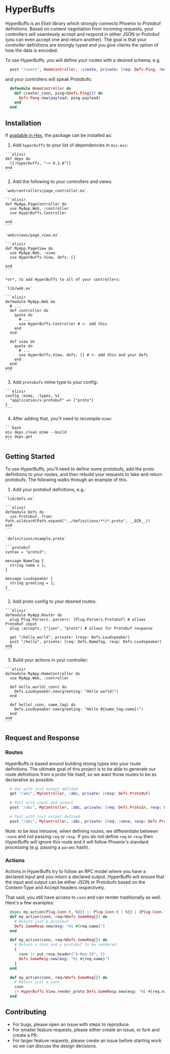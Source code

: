 # HyperBuffs

HyperBuffs is an Elixir library which strongly connects Phoenix to Protobuf definitions. Based on content negotiation from incoming requests, your controllers will seamlessly accept and respond in either JSON or Protobuf (you can even accept one and return another). The goal is that your controller definitions are strongly typed and you give clients the option of how the data is encoded.

To use HyperBuffs, you will define your routes with a desired schema, e.g.

```elixir
  post "/users", HomeController, :create, private: [req: Defs.Ping, resp: Defs.Pong]
```

and your controllers will speak Protobufs:

```elixir
  defmodule HomeController do
    def create(_conn, ping=%Defs.Ping{}) do
      Defs.Pong.new(payload: ping.payload)
    end
  end
```

## Installation

If [available in Hex](https://hex.pm/docs/publish), the package can be installed as:

  1. Add `hyperbuffs` to your list of dependencies in `mix.exs`:

    ```elixir
    def deps do
      [{:hyperbuffs, "~> 0.1.0"}]
    end
    ```

  2. Add the following to your controllers and views:

    `web/controllers/page_controller.ex`

    ```elixir
    def MyApp.PageController do
      use MyApp.Web, :controller
      use HyperBuffs.Controller

    end
    ```

    `web/views/page_view.ex`

    ```elixir
    def MyApp.PageView do
      use MyApp.Web, :view
      use HyperBuffs.View, defs: []

    end
    ```

    *or*, to add HyperBuffs to all of your controllers:

    `lib/web.ex`

    ```elixir
    defmodule MyApp.Web do
      # ...
      def controller do
        quote do
          # ...
          use HyperBuffs.Controller # <- add this
        end
      end

      def view do
        quote do
          # ...
          use HyperBuffs.View, defs: [] # <- add this and your defs
        end
      end
    end
    ```

  3. Add `protobufs` mime type to your config:

    ```elixir
    config :mime, :types, %{
      "application/x-protobuf" => ["proto"]
    }
    ```

  4. After adding that, you'll need to recompile `mime`:

    ```bash
    mix deps.clean mime --build
    mix deps.get
    ```

## Getting Started

To use HyperBuffs, you'll need to define some protobufs, add the proto definitions to your routes, and then rebuild your requests to take and return protobufs. The following walks through an example of this.

  1. Add your protobuf definitions, e.g.:

    `lib/defs.ex`

    ```elixir
    defmodule Defs do
      use Protobuf, from: Path.wildcard(Path.expand("../definitions/**/*.proto", __DIR__))
    end
    ```

    `definitions/example.proto`

    ```protobuf
    syntax = "proto3";

    message NameTag {
      string name = 1;
    }

    message Loudspeaker {
      string greeting = 1;
    }
    ```

  2. Add proto config to your desired routes:

    ```elixir
    defmodule MyApp.Router do
      plug Plug.Parsers, parsers: [Plug.Parsers.Protobuf] # allows Protobuf input
      plug :accepts, ["json", "proto"] # allows for Protobuf response

      get "/hello_world", private: [resp: Defs.Loudspeaker]
      post "/hello", private: [req: Defs.NameTag, resp: Defs.Loudspeaker]
    end
    ```

  3. Build your actions in your controller:

    ```elixir
    defmodule MyApp.HomeController do
      use MyApp.Web, :controller

      def hello_world(_conn) do
        Defs.Loudspeaker.new(greeting: "Hello world!")
      end

      def hello(_conn, name_tag) do
        Defs.Loudspeaker.new(greeting: "Hello #{name_tag.name}!")
      end
    end
    ```

## Request and Response

### Routes

HyperBuffs is based around building strong types into your route definitions. The ultimate goal of this project is to be able to generate our route definitions from a proto file itself, so we want those routes to be as declarative as possible.

```elixir
  # Get with just output defined
  get "/abc", MyController, :abc, private: [resp: Defs.ProtoOut]

  # Post with input and output
  post "/abc", MyController, :abc, private: [req: Defs.ProtoIn, resp: Defs.ProtoOut]

  # Post with just output defined
  post "/abc", MyController, :abc, private: [req: :none, resp: Defs.ProtoOut]
```

Note: to be less intrusive, when defining routes, we differentiate between `:none` and not passing `req` or `resp`. If you do not define `req` or `resp` then HyperBuffs will ignore this route and it will follow Phoenix's standard processing (e.g. passing a `params` hash).

### Actions

Actions in HyperBuffs try to follow an RPC model where you have a declared input and you return a declared output. HyperBuffs will ensure that the input and output can be either JSON or Protobufs based on the Content-Type and Accept headers respectively.

That said, you still have access to `conn` and can render traditionally as well. Here's a few examples:

```elixir
  @spec my_action(Plug.Conn.t, %{}) :: Plug.Conn.t | %{} | {Plug.Conn.t, %{}}
  def my_action(conn, req=%Defs.SomeReq{}) do
    # Return just a protobuf
    Defs.SomeResp.new(msg: "Hi #{req.name}")
  end

  def my_action(conn, req=%Defs.SomeReq{}) do
    # Return a conn and a protobuf to be rendered
    {
      conn |> put_resp_header("X-Req-Id", 5)
      Defs.SomeResp.new(msg: "Hi #{req.name}")
    }
  end

  def my_action(conn, req=%Defs.SomeReq{}) do
    # Return just a conn
    conn
    |> HyperBuffs.View.render_proto Defs.SomeResp.new(msg: "Hi #{req.name}")
  end
```

## Contributing

 * For bugs, please open an issue with steps to reproduce.
 * For smaller feature requests, please either create an issue, or fork and create a PR.
 * For larger feature requests, please create an issue before starting work so we can discuss the design decisions.
